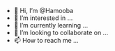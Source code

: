 - 👋 Hi, I’m @Hamooba
- 👀 I’m interested in ...
- 🌱 I’m currently learning ...
- 💞️ I’m looking to collaborate on ...
- 📫 How to reach me ...

<!---
Hamooba/Hamooba is a ✨ special ✨ repository because its `README.md` (this file) appears on your GitHub profile.
You can click the Preview link to take a look at your changes.
--->
